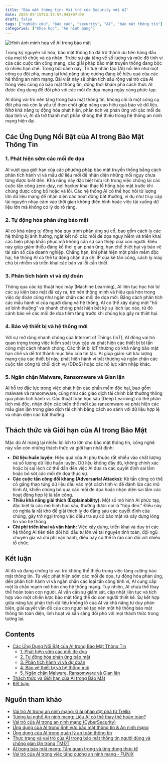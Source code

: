 ```yaml
---
title: "Bảo mật thông tin: Vai trò của Security với AI"
date: 2025-09-15T13:17:57.941+07:00
draft: false
tags: ["nghiên cứu", "báo cáo", "security", "AI", "bảo mật thông tin"]
categories: ["Khoa học", "An ninh mạng"]
---
```


![Hình ảnh minh họa về AI trong bảo mật](/images/2025/thuatoanmm.png)

Trong kỷ nguyên số hóa, bảo mật thông tin đã trở thành ưu tiên hàng đầu của mọi tổ chức và cá nhân. Trước sự gia tăng về số lượng và mức độ tinh vi của các cuộc tấn công mạng, các giải pháp bảo mật truyền thống đang bộc lộ nhiều hạn chế. Trong bối cảnh này, Trí tuệ nhân tạo (AI) nổi lên như một công cụ đột phá, mang lại khả năng tăng cường đáng kể hiệu quả của các hệ thống an ninh mạng. Bài viết này sẽ phân tích sâu rộng vai trò của AI trong việc củng cố bảo mật thông tin, đồng thời khám phá cách thức AI được ứng dụng để đối phó với các mối đe dọa mạng ngày càng phức tạp.

AI đóng vai trò nền tảng trong bảo mật thông tin, không chỉ là một công cụ đột phá mà còn là yếu tố then chốt giúp nâng cao hiệu quả bảo vệ dữ liệu. Nhờ khả năng tự động hóa phát hiện, phân tích và phản ứng với các mối đe dọa tinh vi, AI đã trở thành một phần không thể thiếu trong hệ thống an ninh mạng hiện đại.

## Các Ứng Dụng Nổi Bật của AI trong Bảo Mật Thông Tin

### 1. Phát hiện sớm các mối đe dọa
AI vượt qua giới hạn của các phương pháp bảo mật truyền thống bằng cách phân tích hành vi và mẫu dữ liệu mới để nhận diện những mối nguy chưa từng được biết đến. Khả năng này đặc biệt hữu ích trong việc chống lại các cuộc tấn công zero-day, nơi hacker khai thác lỗ hổng bảo mật trước khi chúng được công bố hoặc vá lỗi. Các hệ thống AI có thể học hỏi từ lượng lớn dữ liệu mạng để nhận diện các hoạt động bất thường, ví dụ như truy cập tài nguyên nhạy cảm vào thời gian không điển hình hoặc việc tải xuống dữ liệu lớn mà không có lý do rõ ràng.

### 2. Tự động hóa phản ứng bảo mật
AI có khả năng tự động hóa quy trình phản ứng sự cố, bao gồm cách ly các hệ thống bị ảnh hưởng, ngắt kết nối các mối đe dọa nguy hiểm và triển khai các biện pháp khắc phục mà không cần sự can thiệp của con người. Điều này giúp giảm thiểu đáng kể thời gian phản ứng, hạn chế thiệt hại và bảo vệ tài sản số của doanh nghiệp. Chẳng hạn, khi phát hiện một phần mềm độc hại, hệ thống AI có thể tự động chặn địa chỉ IP của kẻ tấn công, cách ly máy chủ bị nhiễm và triển khai các bản vá lỗi cần thiết.

### 3. Phân tích hành vi và dự đoán
Thông qua các kỹ thuật học máy (Machine Learning), AI liên tục học hỏi từ các sự kiện bảo mật đã xảy ra, trở nên thông minh và hiệu quả hơn trong việc dự đoán cũng như ngăn chặn các mối đe dọa mới. Bằng cách phân tích các mẫu hành vi của người dùng và hệ thống, AI có thể xây dựng một "hồ sơ bình thường" và nhanh chóng phát hiện bất kỳ sự lệch lạc nào, từ đó cảnh báo về các mối đe dọa tiềm tàng trước khi chúng kịp gây ra thiệt hại.

### 4. Bảo vệ thiết bị và hệ thống mới
Với sự mở rộng nhanh chóng của Internet of Things (IoT), AI đóng vai trò quan trọng trong việc kiểm soát truy cập và phát hiện các thiết bị bị tấn công một cách nhanh chóng. Các thiết bị IoT thường có khả năng bảo mật hạn chế và dễ trở thành mục tiêu của tin tặc. AI giúp giám sát lưu lượng mạng của các thiết bị này, phát hiện hành vi bất thường và ngăn chặn các cuộc tấn công từ chối dịch vụ (DDoS) hoặc các nỗ lực xâm nhập khác.

### 5. Ngăn chặn Malware, Ransomware và Gian lận
AI hỗ trợ đắc lực trong việc phát hiện các phần mềm độc hại, bao gồm malware và ransomware, cũng như các giao dịch tài chính bất thường thông qua phân tích hành vi. Các thuật toán học sâu (Deep Learning) có thể phân tích mã độc, nhận diện các biến thể mới của ransomware và phát hiện các mẫu gian lận trong giao dịch tài chính bằng cách so sánh với dữ liệu hợp lệ và nhận diện các bất thường.

## Thách thức và Giới hạn của AI trong Bảo Mật

Mặc dù AI mang lại nhiều lợi ích to lớn cho bảo mật thông tin, công nghệ này vẫn còn những thách thức và giới hạn nhất định:

*   **Dữ liệu huấn luyện:** Hiệu quả của AI phụ thuộc rất nhiều vào chất lượng và số lượng dữ liệu huấn luyện. Dữ liệu không đầy đủ, không chính xác hoặc bị sai lệch có thể dẫn đến việc AI đưa ra các quyết định sai lầm hoặc bỏ sót các mối đe dọa thực sự.
*   **Các cuộc tấn công đối kháng (Adversarial Attacks):** Kẻ tấn công có thể cố gắng thao túng dữ liệu đầu vào một cách tinh vi để đánh lừa các mô hình AI, khiến chúng bỏ qua các mối đe dọa hoặc nhận diện sai lầm các hoạt động hợp lệ là tấn công.
*   **Thiếu khả năng giải thích (Explainability):** Một số mô hình AI phức tạp, đặc biệt là các mô hình học sâu, thường được coi là "hộp đen." Điều này có nghĩa là rất khó để giải thích lý do đằng sau các quyết định của chúng, gây trở ngại trong việc điều tra sự cố bảo mật và xây dựng lòng tin vào hệ thống.
*   **Chi phí triển khai và vận hành:** Việc xây dựng, triển khai và duy trì các hệ thống AI tiên tiến đòi hỏi đầu tư lớn về tài nguyên tính toán, đội ngũ chuyên gia và chi phí vận hành, điều này có thể là rào cản đối với nhiều tổ chức.

## Kết luận

AI đã và đang chứng tỏ vai trò không thể thiếu trong việc tăng cường bảo mật thông tin. Từ việc phát hiện sớm các mối đe dọa, tự động hóa phản ứng, đến phân tích hành vi và ngăn chặn các loại tấn công tinh vi, AI cung cấp một lá chắn mạnh mẽ hơn cho hệ thống mạng. Tuy nhiên, AI chưa thể thay thế hoàn toàn con người. AI vẫn cần sự giám sát, cập nhật liên tục và tích hợp vào một chiến lược bảo mật tổng thể do con người thiết kế. Sự kết hợp giữa năng lực phân tích dữ liệu khổng lồ của AI và khả năng tư duy phản biện, giải quyết vấn đề của con người sẽ tạo nên một hệ thống bảo mật thông tin toàn diện, linh hoạt và sẵn sàng đối phó với mọi thách thức trong tương lai.

## Contents
- [Các Ứng Dụng Nổi Bật của AI trong Bảo Mật Thông Tin](#các-ứng-dụng-nổi-bật-của-ai-trong-bảo-mật-thông-tin)
  - [1. Phát hiện sớm các mối đe dọa](#1-phát-hiện-sớm-các-mối-đe-dọa)
  - [2. Tự động hóa phản ứng bảo mật](#2-tự-động-hóa-phản-ứng-bảo-mật)
  - [3. Phân tích hành vi và dự đoán](#3-phân-tích-hành-vi-và-dự-đoán)
  - [4. Bảo vệ thiết bị và hệ thống mới](#4-bảo-vệ-thiết-bị-và-hệ-thống-mới)
  - [5. Ngăn chặn Malware, Ransomware và Gian lận](#5-ngăn-chặn-malware-ransomware-và-gian-lận)
- [Thách thức và Giới hạn của AI trong Bảo Mật](#thách-thức-và-giới-hạn-của-ai-trong-bảo-mật)
- [Kết luận](#kết-luận)

## Nguồn tham khảo
- [Vai trò AI trong an ninh mạng: Giải pháp đột phá từ Trellix](https://mi2.com.vn/vai-tro-ai-trong-an-ninhmang-giai-phap-dot-pha-tu-trellix/)
- [Tương lai nghề An ninh mạng: Liệu AI có thể thay thế hoàn toàn?](https://cyberjutsu.io/blog/tuong-lai-nghe-an-ninh-mang-lieu-ai-co-the-thay-the-hoan-toan)
- [Vai trò của AI trong an ninh mạng (CyberSecurity)](https://ocd.vn/vai-tro-cua-ai-trong-an-ninh-mang-cybersecurity/)
- [Ứng dụng của AI trong lĩnh vực bảo mật thông tin & An ninh mạng](https://cystack.net/vi/blog/ung-dung-cua-ai-trong-linh-vuc-bao-mat-thong-tin)
- [Ứng dụng của AI trong quản lý an toàn thông tin](https://www.nait.vn/attt/ung-dung-cua-ai-trong-quan-ly-an-toan-thong-tin-1122.html)
- [Thực trạng và vai trò của AI trong bảo mật thông tin người dùng và chống gian lận trong TMĐT](https://moit.gov.vn/khoa-hoc-va-cong-nghe/thuc-trang-va-vai-tro-cua-ai-trong-bao-mat-thong-tin-nguoi-dung-va-chong-gian-lan-trong-tmdt.html)
- [AI trong bảo mật mạng: Tầm quan trọng và ứng dụng thực tế](https://vieclam24h.vn/nghe-nghiep/tram-sac-ky-nang/ai-trong-bao-mat-mang)
- [Vai trò của AI trong việc tăng cường an ninh mạng - FUNiX](https://funix.edu.vn/chia-se-kien-thuc/vai-tro-cua-ai-trong-viec-tang-cuong-an-ninh-mang/)
